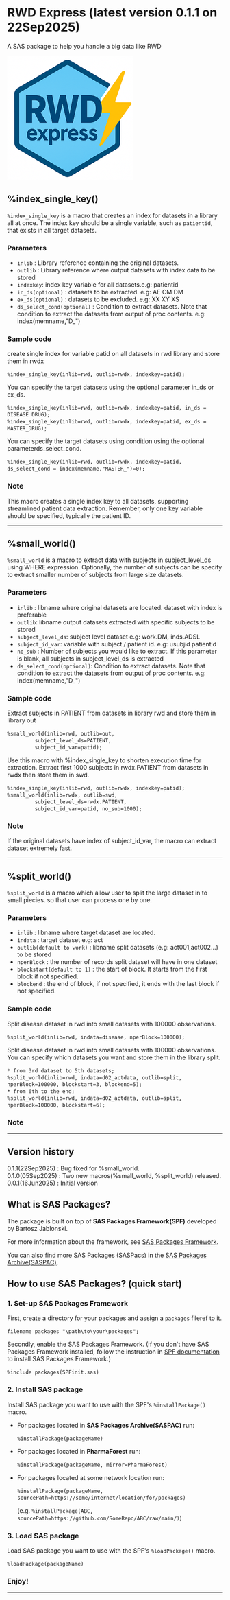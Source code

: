 
# RWD Express (latest version 0.1.1 on 22Sep2025)
A SAS package to help you handle a big data like RWD

![logo](https://github.com/Narusawa-T/RWDExpress/blob/main/RWDExpress_small.png)

## %index_single_key() 
`%index_single_key` is a macro that creates an index for datasets in a library all at once. The index key should be a single variable, such as `patientid`, that exists in all target datasets. 

### Parameters
  - `inlib`  :  Library reference containing the original datasets.
  - `outlib` :   Library reference where output datasets with index data to be stored
  - `indexkey`: index key variable for all datasets.e.g: patientid	
  - `in_ds(optional)` : datasets to be extracted. e.g: AE CM DM 		
  - `ex_ds(optional)` : datasets to be excluded. e.g: XX XY XS 	   
  - `ds_select_cond(optional)` : Condition to extract datasets.
				Note that condition to extract the datasets from output of proc contents.
							e.g: index(memname,"D_")
### Sample code
create single index for variable patid on all datasets in rwd library and store them in rwdx
~~~sas
%index_single_key(inlib=rwd, outlib=rwdx, indexkey=patid);
~~~
You can specify the target datasets using the optional parameter in_ds or ex_ds.
~~~sas
%index_single_key(inlib=rwd, outlib=rwdx, indexkey=patid, in_ds = DISEASE DRUG);
%index_single_key(inlib=rwd, outlib=rwdx, indexkey=patid, ex_ds = MASTER_DRUG);
~~~
You can specify the target datasets using condition using the optional parameterds_select_cond.
~~~sas
%index_single_key(inlib=rwd, outlib=rwdx, indexkey=patid, ds_select_cond = index(memname,"MASTER_")=0);
~~~

### Note
This macro creates a single index key to all datasets, supporting streamlined patient data extraction. Remember, only one key variable should be specified, typically the patient ID.

---

## %small_world() 
`%small_world` is a macro to extract data with subjects in subject_level_ds using WHERE expression. Optionally, the number of subjects can be specify to extract smaller number of subjects from large size datasets.

### Parameters
 - `inlib`  :  libname where original datasets are located. dataset with index is preferable
 - `outlib`:  libname output datasets extracted with specific subjects to be stored
 - `subject_level_ds`: subject level dataset e.g: work.DM, inds.ADSL 
 - `subject_id_var`: variable with subject / patient id. e.g: usubjid patientid
 - `no_sub` : Number of subjects you would like to extract. If this parameter is blank, all subjects in subject_level_ds is extracted
 - `ds_select_cond(optional)`: Condition to extract datasets.
				Note that condition to extract the datasets from output of proc contents.
							e.g: index(memname,"D_")
### Sample code

Extract subjects in PATIENT from datasets in library rwd and store them in library out

~~~sas
%small_world(inlib=rwd, outlib=out, 
	     subject_level_ds=PATIENT, 
	     subject_id_var=patid);
~~~

Use this macro with %index_single_key to shorten execution time for extraction.
Extract first 1000 subjects in rwdx.PATIENT from datasets in rwdx then store them in swd.
~~~sas
%index_single_key(inlib=rwd, outlib=rwdx, indexkey=patid);
%small_world(inlib=rwdx, outlib=swd, 
	     subject_level_ds=rwdx.PATIENT, 
	     subject_id_var=patid, no_sub=1000);
~~~
### Note
If the original datasets have index of subject_id_var, the macro can extract dataset extremely fast.

---

## %split_world() 
`%split_world` is a macro which allow user to split the large dataset in to small piecies. so that user can process one by one.

### Parameters
 - `inlib`  :  libname where target dataset are located.
 - `indata` :  target dataset e.g: act
 - `outlib(default to work)` :  libname split datasets (e.g: act001,act002...) to be stored
 - `nperBlock` : the number of records split dataset will have in one dataset
 - `blockstart(default to 1)` : the start of block. It starts from the first block if not specified.
 - `blockend` : the end of block, if not specified, it ends with the last block if not specified.
### Sample code

Split disease dataset in rwd into small datasets with 100000 observations.

~~~sas
%split_world(inlib=rwd, indata=disease, nperBlock=100000);
~~~

Split disease dataset in rwd into small datasets with 100000 observations.
You can specify which datasets you want and store them in the library split.
~~~sas
* from 3rd dataset to 5th datasets;
%split_world(inlib=rwd, indata=d02_actdata, outlib=split, nperBlock=100000, blockstart=3, blockend=5);
* from 6th to the end;
%split_world(inlib=rwd, indata=d02_actdata, outlib=split, nperBlock=100000, blockstart=6);
~~~
### Note

---

## Version history
0.1.1(22Sep2025)	: Bug fixed for %small_world.  
0.1.0(05Sep2025)	: Two new macros(%small_world, %split_world) released.  
0.0.1(16Jun2025)	: Initial version

## What is SAS Packages?

The package is built on top of **SAS Packages Framework(SPF)** developed by Bartosz Jablonski.

For more information about the framework, see [SAS Packages Framework](https://github.com/yabwon/SAS_PACKAGES).

You can also find more SAS Packages (SASPacs) in the [SAS Packages Archive(SASPAC)](https://github.com/SASPAC).

## How to use SAS Packages? (quick start)

### 1. Set-up SAS Packages Framework

First, create a directory for your packages and assign a `packages` fileref to it.

~~~~~~~~~~~~~~~~~~~~~~~~~~~~~~~~~~~~~~~~~~~~~~~~~~~~~~~~~~~~~~~~~~~~~~~~~~~~~~~~~~~~~~~~~~sas
filename packages "\path\to\your\packages";
~~~~~~~~~~~~~~~~~~~~~~~~~~~~~~~~~~~~~~~~~~~~~~~~~~~~~~~~~~~~~~~~~~~~~~~~~~~~~~~~~~~~~~~~~~

Secondly, enable the SAS Packages Framework.
(If you don't have SAS Packages Framework installed, follow the instruction in 
[SPF documentation](https://github.com/yabwon/SAS_PACKAGES/tree/main/SPF/Documentation) 
to install SAS Packages Framework.)

~~~~~~~~~~~~~~~~~~~~~~~~~~~~~~~~~~~~~~~~~~~~~~~~~~~~~~~~~~~~~~~~~~~~~~~~~~~~~~~~~~~~~~~~~~sas
%include packages(SPFinit.sas)
~~~~~~~~~~~~~~~~~~~~~~~~~~~~~~~~~~~~~~~~~~~~~~~~~~~~~~~~~~~~~~~~~~~~~~~~~~~~~~~~~~~~~~~~~~


### 2. Install SAS package

Install SAS package you want to use with the SPF's `%installPackage()` macro.

- For packages located in **SAS Packages Archive(SASPAC)** run:
  ~~~~~~~~~~~~~~~~~~~~~~~~~~~~~~~~~~~~~~~~~~~~~~~~~~~~~~~~~~~~~~~~~~~~~~~~~~~~~~~~~~~~~~~~~~sas
  %installPackage(packageName)
  ~~~~~~~~~~~~~~~~~~~~~~~~~~~~~~~~~~~~~~~~~~~~~~~~~~~~~~~~~~~~~~~~~~~~~~~~~~~~~~~~~~~~~~~~~~

- For packages located in **PharmaForest** run:
  ~~~~~~~~~~~~~~~~~~~~~~~~~~~~~~~~~~~~~~~~~~~~~~~~~~~~~~~~~~~~~~~~~~~~~~~~~~~~~~~~~~~~~~~~~~sas
  %installPackage(packageName, mirror=PharmaForest)
  ~~~~~~~~~~~~~~~~~~~~~~~~~~~~~~~~~~~~~~~~~~~~~~~~~~~~~~~~~~~~~~~~~~~~~~~~~~~~~~~~~~~~~~~~~~

- For packages located at some network location run:
  ~~~~~~~~~~~~~~~~~~~~~~~~~~~~~~~~~~~~~~~~~~~~~~~~~~~~~~~~~~~~~~~~~~~~~~~~~~~~~~~~~~~~~~~~~~sas
  %installPackage(packageName, sourcePath=https://some/internet/location/for/packages)
  ~~~~~~~~~~~~~~~~~~~~~~~~~~~~~~~~~~~~~~~~~~~~~~~~~~~~~~~~~~~~~~~~~~~~~~~~~~~~~~~~~~~~~~~~~~
  (e.g. `%installPackage(ABC, sourcePath=https://github.com/SomeRepo/ABC/raw/main/)`)


### 3. Load SAS package

Load SAS package you want to use with the SPF's `%loadPackage()` macro.

~~~~~~~~~~~~~~~~~~~~~~~~~~~~~~~~~~~~~~~~~~~~~~~~~~~~~~~~~~~~~~~~~~~~~~~~~~~~~~~~~~~~~~~~~~sas
%loadPackage(packageName)
~~~~~~~~~~~~~~~~~~~~~~~~~~~~~~~~~~~~~~~~~~~~~~~~~~~~~~~~~~~~~~~~~~~~~~~~~~~~~~~~~~~~~~~~~~


### Enjoy!

---

